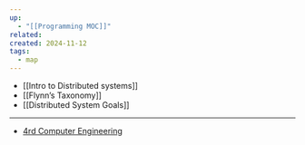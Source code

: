 ```yaml
---
up:
  - "[[Programming MOC]]"
related: 
created: 2024-11-12
tags:
  - map
---
```

- [[Intro to Distributed systems]]
- [[Flynn’s Taxonomy]]
- [[Distributed System Goals]]
---
- [4rd Computer Engineering](https://drive.google.com/drive/folders/1GLSw3BKp7ldAaLrl5Qz5gB5G6ybLGYHs)
